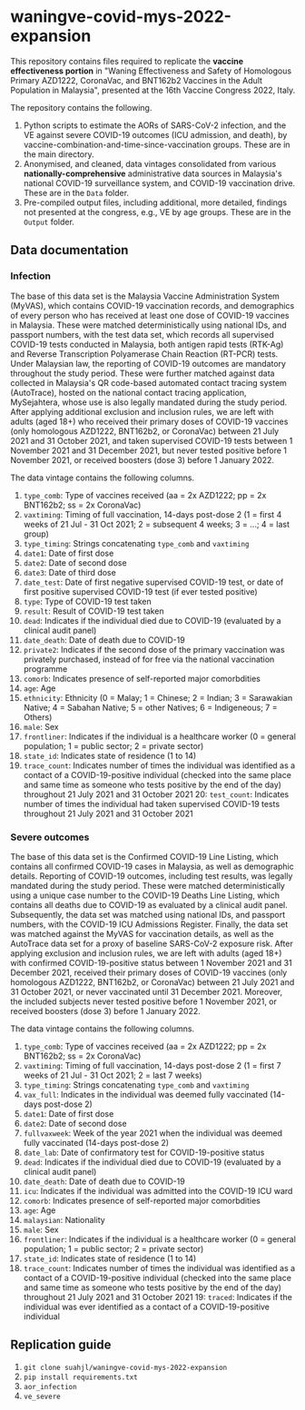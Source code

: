 # waningve-covid-mys-2022-expansion
This repository contains files required to replicate the **vaccine effectiveness portion** in "Waning Effectiveness and Safety of Homologous Primary AZD1222, CoronaVac, and BNT162b2 Vaccines in the Adult Population in Malaysia", presented at the 16th Vaccine Congress 2022, Italy.

The repository contains the following.
1. Python scripts to estimate the AORs of SARS-CoV-2 infection, and the VE against severe COVID-19 outcomes (ICU admission, and death), by vaccine-combination-and-time-since-vaccination groups. These are in the main directory.
2. Anonymised, and cleaned, data vintages consolidated from various **nationally-comprehensive** administrative data sources in Malaysia's national COVID-19 surveillance system, and COVID-19 vaccination drive. These are in the ```Data``` folder.
3. Pre-compiled output files, including additional, more detailed, findings not presented at the congress, e.g., VE by age groups. These are in the ```Output``` folder.

## Data documentation
### Infection 
The base of this data set is the Malaysia Vaccine Administration System (MyVAS), which contains COVID-19 vaccination records, and demographics of every person who has received at least one dose of COVID-19 vaccines in Malaysia. These were matched deterministically using national IDs, and passport numbers, with the test data set, which records all supervised COVID-19 tests conducted in Malaysia, both antigen rapid tests (RTK-Ag) and Reverse Transcription Polyamerase Chain Reaction (RT-PCR) tests. Under Malaysian law, the reporting of COVID-19 outcomes are mandatory throughout the study period. These were further matched against data collected in Malaysia's QR code-based automated contact tracing system (AutoTrace), hosted on the national contact tracing application, MySejahtera, whose use is also legally mandated during the study period. After applying additional exclusion and inclusion rules, we are left with adults (aged 18+) who received their primary doses of COVID-19 vaccines (only homologous AZD1222, BNT162b2, or CoronaVac) between 21 July 2021 and 31 October 2021, and taken supervised COVID-19 tests between 1 November 2021 and 31 December 2021, but never tested positive before 1 November 2021, or received boosters (dose 3) before 1 January 2022.

The data vintage contains the following columns.
1. ```type_comb```: Type of vaccines received (aa = 2x AZD1222; pp = 2x BNT162b2; ss = 2x CoronaVac)
2. ```vaxtiming```: Timing of full vaccination, 14-days post-dose 2 (1 = first 4 weeks of 21 Jul - 31 Oct 2021; 2 = subsequent 4 weeks; 3 = ...; 4 = last group)
3. ```type_timing```: Strings concatenating ```type_comb``` and ```vaxtiming```
4. ```date1```: Date of first dose 
5. ```date2```: Date of second dose 
6. ```date3```: Date of third dose
7. ```date_test```: Date of first negative supervised COVID-19 test, or date of first positive supervised COVID-19 test (if ever tested positive)
8. ```type```: Type of COVID-19 test taken
9. ```result```: Result of COVID-19 test taken
10. ```dead```: Indicates if the individual died due to COVID-19 (evaluated by a clinical audit panel)
11. ```date_death```: Date of death due to COVID-19
12. ```private2```: Indicates if the second dose of the primary vaccination was privately purchased, instead of for free via the national vaccination programme
13. ```comorb```: Indicates presence of self-reported major comorbdities
14. ```age```: Age 
15. ```ethnicity```: Ethnicity (0 = Malay; 1 = Chinese; 2 = Indian; 3 = Sarawakian Native; 4 = Sabahan Native; 5 = other Natives; 6 = Indigeneous; 7 = Others)
16. ```male```: Sex 
17. ```frontliner```: Indicates if the individual is a healthcare worker (0 = general population; 1 = public sector; 2 = private sector)
18. ```state_id```: Indicates state of residence (1 to 14)
19. ```trace_count```: Indicates number of times the individual was identified as a contact of a COVID-19-positive individual (checked into the same place and same time as someone who tests positive by the end of the day) throughout 21 July 2021 and 31 October 2021
20: ```test_count```: Indicates number of times the individual had taken supervised COVID-19 tests throughout 21 July 2021 and 31 October 2021

### Severe outcomes
The base of this data set is the Confirmed COVID-19 Line Listing, which contains all confirmed COVID-19 cases in Malaysia, as well as demographic details. Reporting of COVID-19 outcomes, including test results, was legally mandated during the study period. These were matched deterministically using a unique case number to the COVID-19 Deaths Line Listing, which contains all deaths due to COVID-19 as evaluated by a clinical audit panel. Subsequently, the data set was matched using national IDs, and passport numbers, with the COVID-19 ICU Admissions Register. Finally, the data set was matched against the MyVAS for vaccination details, as well as the AutoTrace data set for a proxy of baseline SARS-CoV-2 exposure risk. After applying exclusion and inclusion rules, we are left with adults (aged 18+) with confirmed COVID-19-positive status between 1 November 2021 and 31 December 2021, received their primary doses of COVID-19 vaccines (only homologous AZD1222, BNT162b2, or CoronaVac) between 21 July 2021 and 31 October 2021, or never vaccinated until 31 December 2021. Moreover, the included subjects never tested positive before 1 November 2021, or received boosters (dose 3) before 1 January 2022.

The data vintage contains the following columns.
1. ```type_comb```: Type of vaccines received (aa = 2x AZD1222; pp = 2x BNT162b2; ss = 2x CoronaVac)
2. ```vaxtiming```: Timing of full vaccination, 14-days post-dose 2 (1 = first 7 weeks of 21 Jul - 31 Oct 2021; 2 = last 7 weeks)
3. ```type_timing```: Strings concatenating ```type_comb``` and ```vaxtiming```
4. ```vax_full```: Indicates in the individual was deemed fully vaccinated (14-days post-dose 2)
5. ```date1```: Date of first dose 
6. ```date2```: Date of second dose 
7. ```fullvaxweek```: Week of the year 2021 when the individual was deemed fully vaccinated (14-days post-dose 2)
8. ```date_lab```: Date of confirmatory test for COVID-19-positive status
9. ```dead```: Indicates if the individual died due to COVID-19 (evaluated by a clinical audit panel)
10. ```date_death```: Date of death due to COVID-19
11. ```icu```: Indicates if the individual was admitted into the COVID-19 ICU ward
12. ```comorb```: Indicates presence of self-reported major comorbdities
13. ```age```: Age 
14. ```malaysian```: Nationality
15. ```male```: Sex 
16. ```frontliner```: Indicates if the individual is a healthcare worker (0 = general population; 1 = public sector; 2 = private sector)
17. ```state_id```: Indicates state of residence (1 to 14)
18. ```trace_count```: Indicates number of times the individual was identified as a contact of a COVID-19-positive individual (checked into the same place and same time as someone who tests positive by the end of the day) throughout 21 July 2021 and 31 October 2021
19: ```traced```: Indicates if the individual was ever identified as a contact of a COVID-19-positive individual

## Replication guide

1. ```git clone suahjl/waningve-covid-mys-2022-expansion```
2. ```pip install requirements.txt```
3. ```aor_infection```
4. ```ve_severe```